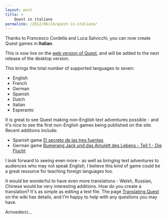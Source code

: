 ```yaml
---
layout: post
title: >
    Quest in italiano
permalink: /2012/06/24/quest-in-italiano/
---
```

Thanks to Francesco Cordella and Luca Salvicchi, you can now create Quest games in <strong>Italian</strong>.

This is now live on the <a href="http://www.textadventures.co.uk/create/">web version of Quest</a>, and will be added to the next release of the desktop version.

This brings the total number of supported languages to seven:
<ul>
	<li>English</li>
	<li>French</li>
	<li>German</li>
	<li>Spanish</li>
	<li>Dutch</li>
	<li>Italian</li>
	<li>Esperanto</li>
</ul>
It is great to see Quest making non-English text adventures possible - and it's nice to see the first non-English games being published on the site. Recent additions include:
<ul>
	<li>Spanish game <a href="http://www.textadventures.co.uk/review/567/">El secreto de las tres fuentes</a></li>
	<li>German game <a href="http://www.textadventures.co.uk/review/494/">Bumerang Jack und das Amulett des Lebens - Teil 1 - Die Flucht</a></li>
</ul>
I look forward to seeing even more - as well as bringing text adventures to audiences who may not speak English, I believe this kind of game could be a great resource for teaching foreign languages too.

It would be wonderful to have even more translations - Welsh, Russian, Chinese would be very interesting additions. How do you create a translation? It's as simple as editing a text file. The page <a href="http://quest5.net/wiki/Translating_Quest">Translating Quest</a> on the wiki has details, and I'm happy to help with any questions you may have.

Arrivederci...